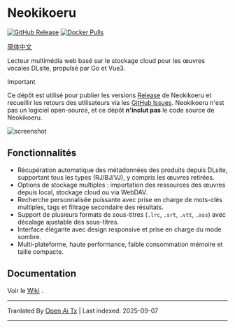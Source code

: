 # Neokikoeru

[![GitHub Release](https://img.shields.io/github/v/release/vscodev/neokikoeru)](https://github.com/vscodev/neokikoeru/releases)
[![Docker Pulls](https://img.shields.io/docker/pulls/vscodev/neokikoeru?logo=docker)](https://hub.docker.com/r/vscodev/neokikoeru)


[简体中文](https://raw.githubusercontent.com/vscodev/neokikoeru/main/README_CN.md)

Lecteur multimédia web basé sur le stockage cloud pour les œuvres vocales DLsite, propulsé par Go et Vue3.

> [!IMPORTANT]
> Ce dépôt est utilisé pour publier les versions [Release](https://github.com/vscodev/neokikoeru/releases) de Neokikoeru et recueillir les retours des utilisateurs via les [GitHub Issues](https://github.com/vscodev/neokikoeru/issues). Neokikoeru n'est pas un logiciel open-source, et ce dépôt **n'inclut pas** le code source de Neokikoeru.

![screenshot](https://cdn.jsdelivr.net/gh/vscodev/neokikoeru@main/screenshot.png)

## Fonctionnalités

- Récupération automatique des métadonnées des produits depuis DLsite, supportant tous les types (RJ/BJ/VJ), y compris les œuvres retirées.
- Options de stockage multiples : importation des ressources des œuvres depuis local, stockage cloud ou via WebDAV.
- Recherche personnalisée puissante avec prise en charge de mots-clés multiples, tags et filtrage secondaire des résultats.
- Support de plusieurs formats de sous-titres (`.lrc`, `.srt`, `.vtt`, `.ass`) avec décalage ajustable des sous-titres.
- Interface élégante avec design responsive et prise en charge du mode sombre.
- Multi-plateforme, haute performance, faible consommation mémoire et taille compacte.

## Documentation

Voir le [Wiki](https://github.com/vscodev/neokikoeru/wiki) .


---

Tranlated By [Open Ai Tx](https://github.com/OpenAiTx/OpenAiTx) | Last indexed: 2025-09-07

---